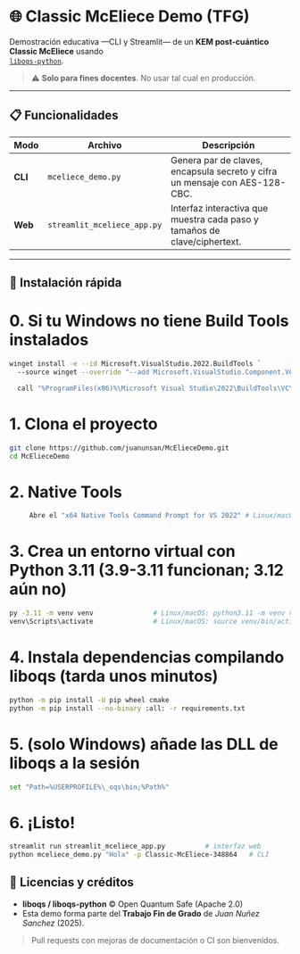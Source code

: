 # 🌐 Classic McEliece Demo (TFG)

Demostración educativa —CLI y Streamlit— de un **KEM post-cuántico Classic McEliece** usando  
[`liboqs-python`](https://github.com/open-quantum-safe/liboqs-python).

> ⚠️ **Solo para fines docentes**. No usar tal cual en producción.

---

## 📋 Funcionalidades
| Modo | Archivo | Descripción |
|------|---------|-------------|
| **CLI** | `mceliece_demo.py` | Genera par de claves, encapsula secreto y cifra un mensaje con AES-128-CBC. |
| **Web** | `streamlit_mceliece_app.py` | Interfaz interactiva que muestra cada paso y tamaños de clave/ciphertext. |

---


## 🚀 Instalación rápida 
# 0. Si tu Windows no tiene Build Tools instalados
```bash
winget install -e --id Microsoft.VisualStudio.2022.BuildTools `
  --source winget --override "--add Microsoft.VisualStudio.Component.VC.Tools.x86.x64 --quiet --wait --norestart"

  call "%ProgramFiles(x86)%\Microsoft Visual Studio\2022\BuildTools\VC\Auxiliary\Build\vcvars64.bat" #En cada nueva sesión carga las variables de entorno
```


# 1. Clona el proyecto
```bash
git clone https://github.com/juanunsan/McElieceDemo.git
cd McElieceDemo
```
# 2. **Native Tools** 
```bash
     Abre el "x64 Native Tools Command Prompt for VS 2022" # Linux/macOS: Asegúrate de tener un compilador C/C++ y CMake ≥ 3.20.
```
# 3. Crea un entorno virtual con Python 3.11  (3.9-3.11 funcionan; 3.12 aún no)
```bash
py -3.11 -m venv venv               # Linux/macOS: python3.11 -m venv venv
venv\Scripts\activate               # Linux/macOS: source venv/bin/activate
```
# 4. Instala dependencias **compilando liboqs** (tarda unos minutos)
```bash
python -m pip install -U pip wheel cmake
python -m pip install --no-binary :all: -r requirements.txt
```
# 5. (solo Windows) añade las DLL de liboqs a la sesión
```bash
set "Path=%USERPROFILE%\_oqs\bin;%Path%"
```
# 6. ¡Listo!
```bash
streamlit run streamlit_mceliece_app.py          # interfaz web
python mceliece_demo.py "Hola" -p Classic-McEliece-348864   # CLI
```
## 📜 Licencias y créditos
* **liboqs / liboqs-python** © Open Quantum Safe (Apache 2.0)  
* Esta demo forma parte del **Trabajo Fin de Grado** de *Juan Nuñez Sanchez* (2025).

> Pull requests con mejoras de documentación o CI son bienvenidos.

